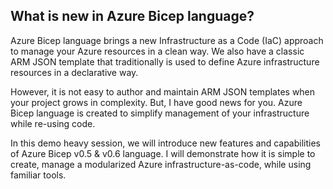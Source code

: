 <h2>What is new in Azure Bicep language?</h2>

Azure Bicep language brings a new Infrastructure as a Code (IaC) approach to manage your Azure resources in a clean way.
We also have a classic ARM JSON template that traditionally is used to define Azure infrastructure resources in a declarative way.

However, it is not easy to author and maintain ARM JSON templates when your project grows in complexity. 
But, I have good news for you. Azure Bicep language is created to simplify management of your infrastructure while re-using code.

In this demo heavy session, we will introduce new features and capabilities of Azure Bicep v0.5 & v0.6 language.
I will demonstrate how it is simple to create, manage a modularized Azure infrastructure-as-code, while using familiar tools.
